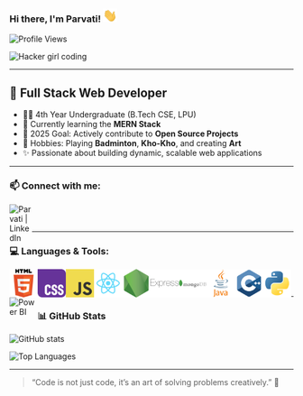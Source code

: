 ### Hi there, I'm Parvati! <img src="https://github.com/ABSphreak/ABSphreak/blob/master/gifs/Hi.gif" width="25px" />
![Profile Views](https://komarev.com/ghpvc/?username=Parvati007)

<p align="left">
  <img src="https://thumbs.dreamstime.com/z/serene-coding-night-anime-girl-working-headphones-rainy-cityscape-immerse-yourself-tranquil-ambiance-young-357029322.jpg?ct=jpeg" width="450px" height ="350" alt="Hacker girl coding" />
</p>

---
## 🚀 Full Stack Web Developer

- 👩‍🎓 4th Year Undergraduate (B.Tech CSE, LPU)
- 🌱 Currently learning the **MERN Stack**
- 🎯 2025 Goal: Actively contribute to **Open Source Projects**
- 🏸 Hobbies: Playing **Badminton**, **Kho-Kho**, and creating **Art**
- ✨ Passionate about building dynamic, scalable web applications

---

### 📫 Connect with me:

[<img align="left" alt="Parvati  | LinkedIn" width="40px" src="https://cdn-icons-png.flaticon.com/512/174/174857.png" />][linkedin]

<br />
<br />

---

### 💻 Languages & Tools:

<img align="left" alt="HTML5" width="50px" src="https://raw.githubusercontent.com/github/explore/master/topics/html/html.png" />
<img align="left" alt="CSS3" width="50px" src="https://raw.githubusercontent.com/github/explore/master/topics/css/css.png" />
<img align="left" alt="JavaScript" width="50px" src="https://raw.githubusercontent.com/github/explore/master/topics/javascript/javascript.png" />
<img align="left" alt="React" width="50px" src="https://raw.githubusercontent.com/github/explore/master/topics/react/react.png" />
<img align="left" alt="Node.js" width="50px" src="https://raw.githubusercontent.com/github/explore/master/topics/nodejs/nodejs.png" />
<img align="left" alt="Express.js" width="50px" src="https://raw.githubusercontent.com/github/explore/master/topics/express/express.png" />
<img align="left" alt="MongoDB" width="50px" src="https://raw.githubusercontent.com/github/explore/master/topics/mongodb/mongodb.png" />
<img align="left" alt="Java" width="50px" src="https://raw.githubusercontent.com/github/explore/master/topics/java/java.png" />
<img align="left" alt="C++" width="50px" src="https://raw.githubusercontent.com/github/explore/master/topics/cpp/cpp.png" />
<img align="left" alt="Python" width="50px" src="https://raw.githubusercontent.com/github/explore/master/topics/python/python.png" />
<img align="left" alt="Power BI" width="50px" src="https://img.icons8.com/color/48/power-bi.png" />

<br />
<br />

---

### 📊 GitHub Stats

![GitHub stats](https://github-readme-stats.vercel.app/api?username=Parvati007&show_icons=true&count_private=true&theme=material-palenight)

![Top Languages](https://github-readme-stats.vercel.app/api/top-langs/?username=Parvati007&layout=compact&theme=tokyonight&hide=css)

---

> “Code is not just code, it’s an art of solving problems creatively.” 🎨

[linkedin]: https://www.linkedin.com/in/parvati-kumari/
